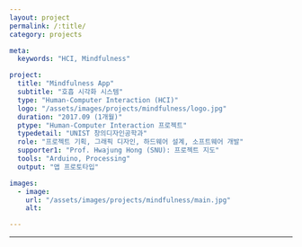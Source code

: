 ```yaml
---
layout: project
permalink: /:title/
category: projects

meta:
  keywords: "HCI, Mindfulness"

project:
  title: "Mindfulness App"
  subtitle: "호흡 시각화 시스템"
  type: "Human-Computer Interaction (HCI)"
  logo: "/assets/images/projects/mindfulness/logo.jpg"
  duration: "2017.09 (1개월)"
  ptype: "Human-Computer Interaction 프로젝트"
  typedetail: "UNIST 창의디자인공학과"
  role: "프로젝트 기획, 그래픽 디자인, 하드웨어 설계, 소프트웨어 개발"
  supporter1: "Prof. Hwajung Hong (SNU): 프로젝트 지도"
  tools: "Arduino, Processing"
  output: "앱 프로토타입"

images:
  - image:
    url: "/assets/images/projects/mindfulness/main.jpg"
    alt:

---
```

---
<br>
